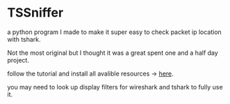 # TSSniffer
a python program I made to make it super easy to check packet ip location with tshark.

Not the most original but I thought it was a great spent one and a half day project.

follow the tutorial and install all avalible resources -> [here](https://www.wireshark.org/download.html).

you may need to look up display filters for wireshark and tshark to fully use it.
